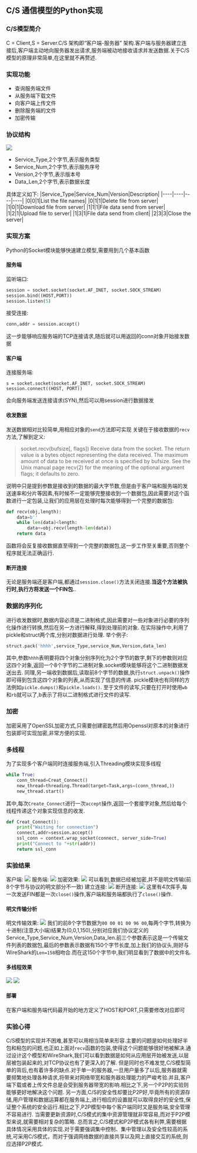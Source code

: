 ## C/S 通信模型的Python实现
### C/S模型简介
C = Client,S = Server.C/S 架构即“客户端-服务器” 架构.客户端与服务器建立连接后,客户端主动地向服务器发出请求,服务端被动地接收请求并发送数据.关于C/S模型的原理非常简单,在这里就不再赘述.
### 实现功能
- 查询服务端文件
- 从服务端下载文件
- 向客户端上传文件
- 删除服务端的文件
- 加密传输
### 协议结构
![](https://lh3.googleusercontent.com/-ldTfq7-2Xb8/WuMdZxy5NdI/AAAAAAAAHGw/aS8f8pILGpMeW5xdsYKSTl_UvLSndv-6QCHMYCw/s0/chrome_2018-04-27_20-53-59.png)
- Service_Type,2个字节,表示服务类型
- Service_Num,2个字节,表示服务序号
- Version,2个字节,表示版本号
- Data_Len,2个字节,表示数据长度

具体定义如下:
|Service_Type|Service_Num|Version|Description|
|----|----|----|----|
|0|0|1|List the file names|
|0|1|1|Delete file from server|
|1|0|1|Download file from server|
|1|1|1|File data send from server|
|1|2|1|Upload file to server|
|1|3|1|File data send from client|
|2|3|3|Close the server|
### 实现方案
Python的Socket模块能够快速建立模型,需要用到几个基本函数
#### 服务端
监听端口:
```python
session = socket.socket(socket.AF_INET, socket.SOCK_STREAM)
session.bind((HOST,PORT))
session.listen(5)
```
接受连接:
```python
conn,addr = session.accept()
```
这一步能够响应服务端的TCP连接请求,随后就可以用返回的conn对象开始接发数据
#### 客户端
连接服务端:
```
s = socket.socket(socket.AF_INET, socket.SOCK_STREAM)
session.connect((HOST, PORT))
```
会向服务端发送连接请求(SYN),然后可以用session进行数据接发
#### 收发数据
发送数据相对比较简单,用相应对象的`send`方法即可实现
关键在于接收数据的`recv`方法,了解到定义:
>socket.recv(bufsize[, flags])
Receive data from the socket. The return value is a bytes object representing the data received. The maximum amount of data to be received at once is specified by bufsize. See the Unix manual page recv(2) for the meaning of the optional argument flags; it defaults to zero.

说明中只是提到参数是接收到的数据的最大字节数,但是由于客户端和服务端的发送速率和分片等因素,有时候不一定能够完整接收到一个数据包,因此需要对这个函数进行一定包装,让我们的应用层在处理时每次能够得到一个完整的数据包:
```python
def recv(obj,length):
    data=b''
    while len(data)<length:
        data+=obj.recv(length-len(data))
    return data
```
函数将会反复接收数据直至得到一个完整的数据包,这一步工作至关重要,否则整个程序就无法正确运行.
#### 断开连接
无论是服务端还是客户端,都通过`session.close()`方法关闭连接.**当这个方法被执行时,执行方将发送一个FIN包.**.
### 数据的序列化
进行收发数据时,数据内容必须是二进制格式,因此需要对一些对象进行必要的序列化操作进行转换,然后在另一方进行解释,得到处理前的对象.
在实际操作中,利用了pickle和struct两个库,分别对数据进行处理.
举个例子:
```python
struct.pack('hhhh',service_Type,service_Num,Version,data_len)
```
其中,参数`hhhh`表明要将四个对象分别序列化为2个字节的数字,剩下的参数则对应这四个对象,返回一个8个字节的二进制对象.socket模块能够将这个二进制数据发送出去.
同理,另一端收到数据后,读取前8个字节的数据,执行`struct.unpack()`操作即可得到包含这四个对象的列表,从而实现了信息的传递.
pickle模块也有同样的方法例如`pickle.dumps()`和`pickle.loads()`.
至于文件的读写,只要在打开时使用`wb`和`rb`就可以了,b表示了将以二进制格式进行文件的读写.
### 加密
加密采用了OpenSSL加密方式,只需要创建密匙然后用Openssl对原本的对象进行包装即可实现加密,非常方便的实现.
### 多线程
为了实现多个客户端同时连接服务端,引入Threading模块实现多线程
```python
while True:
    conn_thread=Creat_Connect()
    new_thread=threading.Thread(target=Task,args=(conn_thread,))
    new_thread.start()
```
其中,每次`Create_Connect`进行一次`accept`操作,返回一个套接字对象,然后给每个线程传递这个对象实现信息的收发.
```python
def Creat_Connect():
    print("Waiting for connection")
    connect,addr=session.accept()
    ssl_conn = context.wrap_socket(connect, server_side=True)
    print("Connect to "+str(addr))
    return ssl_conn
```
### 实验结果
客户端:
![](https://lh3.googleusercontent.com/-u_why7BceyQ/WuMsjMGNH1I/AAAAAAAAHHE/RDJAUeOKjvASnYbGZTmNiFUqE8kdw6ScQCHMYCw/s0/Code_2018-04-27_21-58-36.png)
服务端:
![](https://lh3.googleusercontent.com/--GsS4dNJOlM/WuMssT27K1I/AAAAAAAAHHI/0fWeuqrjZd8jth_HPKTMF4uxhHcJ1xsEACHMYCw/s0/mstsc_2018-04-27_21-59-15.png)
加密效果:
![](https://lh3.googleusercontent.com/--ZEKMHafKiU/WuMUhTQvMgI/AAAAAAAAHGI/L_UgLiH09GAX3XqwI8P1Xv5-vi9j7nsgQCHMYCw/s0/Wireshark_2018-04-27_20-16-06.png)
可以看到,数据已经被加密,并不是明文传输(前8个字节与协议的明文部分不一致)
建立连接:
![](https://lh3.googleusercontent.com/-8Hty50dc1wM/WuMT5A1QiCI/AAAAAAAAHF8/ViCFDPQWJ9k1uYmoiuL1O3uqLwcMpFzhwCHMYCw/s0/Wireshark_2018-04-27_20-13-26.png)
断开连接:
![](https://lh3.googleusercontent.com/-jdGWyU3tRhY/WuMTozYQ-4I/AAAAAAAAHF0/4hLp41Jc_fs0xxDmvObp7HkCY2ZxHJ_ZQCHMYCw/s0/Wireshark_2018-04-27_20-12-19.png)
这里有4次挥手,每一次发送FIN都是一次`close()`操作,客户端和服务端都执行了`close()`操作.
#### 明文传输分析
明文传输效果:
![](https://lh3.googleusercontent.com/--Bkvgm4hPH4/WuMWGdoUegI/AAAAAAAAHGY/6Jp6Ayf_1oQhyLO7g72mhYV47kaMcYNCgCHMYCw/s0/Wireshark_2018-04-27_20-22-49.png)
我们的前8个字节数据为`00 00 01 00 96 00`,每两个字节,转换为十进制(注意大小端)结果为(0,0,1,150),分别对应我们协议定义的Service_Type,Service_Num,Version,Data_len.前三个参数表示这是一个传输文件列表的数据包,最后的参数表示数据有150个字节长度,加上我们的协议头,刚好与WireShark的`Len=158`相吻合.而在这150个字节中,我们明显看到了数据中的文件名.
#### 多线程效果
![](https://lh3.googleusercontent.com/-0g9JPbiZ6wY/WuPqTc3-heI/AAAAAAAAHH0/5MWqzarbNmktI1DykCFEQ1T7-2o73a69wCHMYCw/s0/Code_2018-04-28_11-28-13.png)
![](https://lh3.googleusercontent.com/-AlkTYcYdeZw/WuPqe-GJ1nI/AAAAAAAAHH4/Yjq5fSv-BgY8h5Hl7qD3FsLha63_KEVTACHMYCw/s0/Code_2018-04-28_11-29-00.png)
#### 部署
在客户端和服务端代码最开始的地方定义了HOST和PORT,只需要修改对应即可
### 实验心得
C/S模型的实现并不困难,甚至可以用相当简单来形容.主要的问题是如何处理好半包和粘包的问题,也正如上面对`recv`函数的包装,使得这个问题能够很好地被解决.通过设计这个模型和WireShark,我们可以看到数据是如何从应用层开始被发送,以层层被包装起来的,对TCP协议也有了更深入的了解.
但是同时也不难发觉,C/S模型简单的背后,也有着许多的缺点.对于单一的服务器,一旦用户量多了以后,服务器就需要频繁地处理各种请求,将带来对网络带宽和服务器处理能力的严峻考验.并且,客户端下载或者上传文件总是会受到服务器带宽的影响.相比之下,另一个P2P的实验则能够更好地解决这个问题.
另一方面,C/S的安全性却要比P2P好,毕竟所有的资源存储,用户管理和数据运算都在服务端上,进行相应的设置就可以取得良好的安全性,保证整个系统的安全运行.相比之下,P2P模型中每个客户端同时又是服务端,安全管理不容易进行.
当需要更新资源时,C/S模式的集中资源管理就非常容易,而对于P2P模型来说,就需要相对复杂的策略.
总而言之,C/S模式和P2P模式各有利弊,需要根据具体情况采用具体的实现.对于需要强调集中控制、集中管理以及安全性较高的系统,可采用C/S模式，而对于强调网络数据的直接共享以及网上直接交互的系统,则应选择P2P模式.